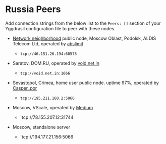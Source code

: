 # Russia Peers

Add connection strings from the below list to the `Peers: []` section of your
Yggdrasil configuration file to peer with these nodes.

* [Network neighborhood](http://netwhood.online) public node,  Moscow Oblast, Podolsk, ALDIS Telecom Ltd, operated by [abslimit](http://netwhood.online/feedback/)
  * `tcp://46.151.26.194:60575`

* Saratov, DOM.RU, operated by [void.net.in](https://void.net.in)
  * `tcp://void.net.in:1666`

* Sevastopol, Crimea, home user public node. uptime 97%, operated by [Casper_por](https://vk.com/casper_por)
  *  `tcp://195.211.160.2:5066`
  
* Moscow, VScale, operated by [Medium](http://medium.i2p)
  * `tcp://78.155.207.12:31744

* Moscow, standalone server
  * `tcp://194.177.21.156:5066
